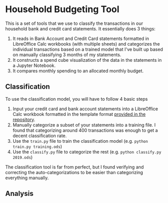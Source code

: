 # Household Budgeting Tool

This is a set of tools that we use to classify the transactions in our household bank and credit card statements. It essentially does 3 things:

1. It reads in Bank Account and Credit Card statements formatted in LibreOffice Calc workbooks (with multiple sheets) and categorizes the individual transactions based on a trained model that I've built up based on manually classifying 3 months of my statements.
2. It constructs a spend cube visualization of the data in the statements in a Jupyter Notebook.
3. It compares monthly spending to an allocated monthly budget.

## Classification

To use the classification model, you will have to follow 4 basic steps

1. Input your credit card and bank account statements into a LibreOffice Calc workbook formatted in the template format [provided in the repository](statement.template.ods).
2. Manually categorize a subset of your statements into a training file. I found that categorizing around 400 transactions was enough to get a decent classification rate.
3. Use the `train.py` file to train the classification model (e.g. `python train.py training.ods`)
4. Use the `classify.py` file to categorize the rest (e.g. `python classify.py 2019.ods`)

The classification tool is far from perfect, but I found verifying and correcting the auto-categorizations to be easier than categorizing everything manually.

## Analysis

## 
